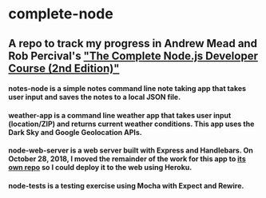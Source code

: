 # complete-node
## A repo to track my progress in Andrew Mead and Rob Percival's ["The Complete Node.js Developer Course (2nd Edition)"](https://www.udemy.com/the-complete-nodejs-developer-course-2/ "The Complete Node.js Developer Course")

#### notes-node is a simple notes command line note taking app that takes user input and saves the notes to a local JSON file.

#### weather-app is a command line weather app that takes user input (location/ZIP) and returns current weather conditions. This app uses the Dark Sky and Google Geolocation APIs.

#### node-web-server is a web server built with Express and Handlebars. On October 28, 2018, I moved the remainder of the work for this app to [its own repo](https://github.com/morristaylor/node-web-server) so I could deploy it to the web using Heroku.

#### node-tests is a testing exercise using Mocha with Expect and Rewire.
